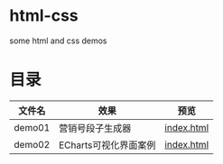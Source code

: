 # html-css
some html and css demos

# 目录

文件名 | 效果 |  预览  
-|-|-
demo01 | 营销号段子生成器 | [index.html](https://ocodehoney.github.io/html-css/demo01/index.html) |
demo02 | ECharts可视化界面案例 | [index.html](https://ocodehoney.github.io/html-css/demo02/index.html) |